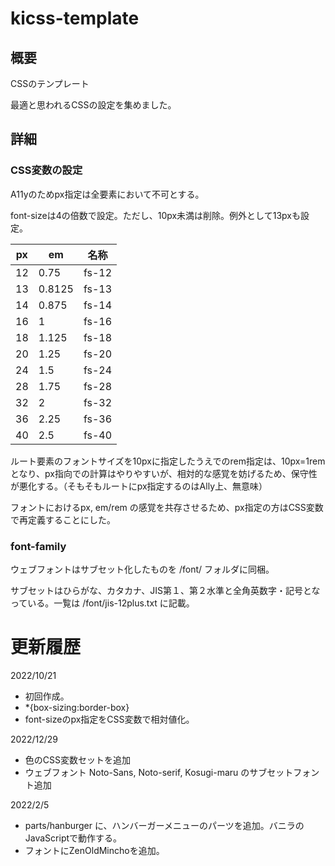 # kicss-template
## 概要
CSSのテンプレート


最適と思われるCSSの設定を集めました。

## 詳細
### CSS変数の設定
A11yのためpx指定は全要素において不可とする。

font-sizeは4の倍数で設定。ただし、10px未満は削除。例外として13pxも設定。

| px | em | 名称 |
| - | - | - |
| 12 | 0.75 | fs-12 |
| 13 | 0.8125 | fs-13 | 
| 14 | 0.875 | fs-14 |
| 16 | 1 | fs-16 |
| 18 | 1.125 | fs-18 |
| 20 | 1.25| fs-20 |
| 24 | 1.5 | fs-24 |
| 28 | 1.75 | fs-28 |
| 32 | 2 | fs-32 |
| 36 | 2.25 | fs-36 |
| 40 | 2.5 | fs-40 |

ルート要素のフォントサイズを10pxに指定したうえでのrem指定は、10px=1rem となり、px指向での計算はやりやすいが、相対的な感覚を妨げるため、保守性が悪化する。（そもそもルートにpx指定するのはAlly上、無意味）

フォントにおけるpx, em/rem の感覚を共存させるため、px指定の方はCSS変数で再定義することにした。

### font-family
ウェブフォントはサブセット化したものを /font/ フォルダに同梱。

サブセットはひらがな、カタカナ、JIS第１、第２水準と全角英数字・記号となっている。一覧は /font/jis-12plus.txt に記載。


# 更新履歴
2022/10/21
+ 初回作成。
+ *{box-sizing:border-box}
+ font-sizeのpx指定をCSS変数で相対値化。

2022/12/29
+ 色のCSS変数セットを追加
+ ウェブフォント Noto-Sans, Noto-serif, Kosugi-maru のサブセットフォント追加

2022/2/5
+ parts/hanburger に、ハンバーガーメニューのパーツを追加。バニラのJavaScriptで動作する。
+ フォントにZenOldMinchoを追加。